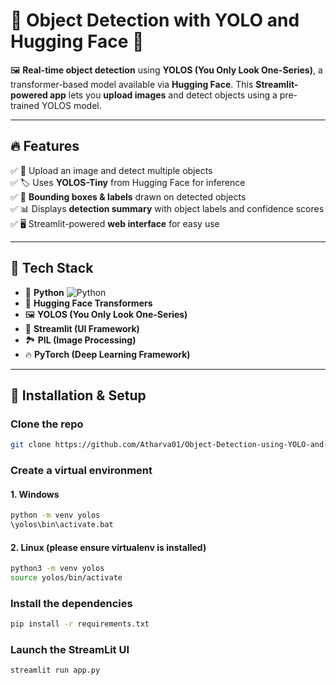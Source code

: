 # 🚀 Object Detection with YOLO and Hugging Face 🤗

🖼️ **Real-time object detection** using **YOLOS (You Only Look One-Series)**, a transformer-based model available via **Hugging Face**. This **Streamlit-powered app** lets you **upload images** and detect objects using a pre-trained YOLOS model.  

---

## 🔥 **Features**
✅ 📸 Upload an image and detect multiple objects  
✅ 🏷️ Uses **YOLOS-Tiny** from Hugging Face for inference  
✅ 🎯 **Bounding boxes & labels** drawn on detected objects  
✅ 📊 Displays **detection summary** with object labels and confidence scores  
✅ 🖥️ Streamlit-powered **web interface** for easy use  

---

## 📌 **Tech Stack**
- 🐍 **Python** ![Python](python_18894.ico)  
- 🤗 **Hugging Face Transformers**  
- 🖼️ **YOLOS (You Only Look One-Series)**  
- 🎨 **Streamlit (UI Framework)**  
- 🏞️ **PIL (Image Processing)**  
- 🔥 **PyTorch (Deep Learning Framework)**  

---


## 🎯 **Installation & Setup**
### **Clone the repo**
```bash
git clone https://github.com/Atharva01/Object-Detection-using-YOLO-and-Hugging-Face.git \
```
### **Create a virtual environment**
#### 1. Windows 
```bash
python -m venv yolos
\yolos\bin\activate.bat
```
#### 2. Linux (please ensure virtualenv is installed)

```bash
python3 -m venv yolos
source yolos/bin/activate
```

### **Install the dependencies**
```bash
pip install -r requirements.txt
```

### **Launch the StreamLit UI**
```bash
streamlit run app.py
```


